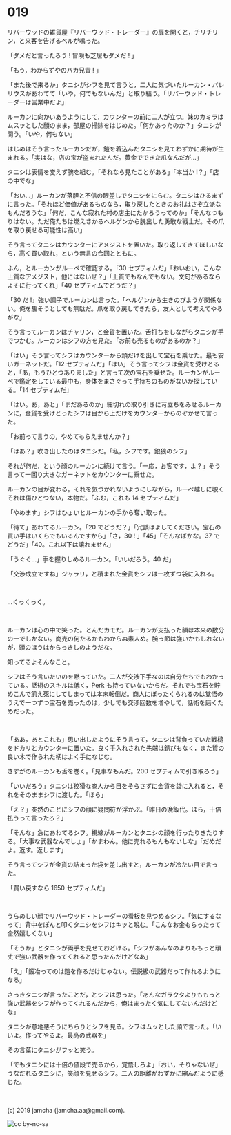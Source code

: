 

# 019

リバーウッドの雑貨屋『リバーウッド・トレーダー』の扉を開くと，チリチリン，と来客を告げるベルが鳴った。

「ダメだと言ったろう ! 冒険も芝居もダメだ ! 」

「もう，わからずやのバカ兄貴 ! 」

「また後で来るか」タニシがシフを見て言うと，二人に気づいたルーカン・バレリウスがあわてて「いや，何でもないんだ」と取り繕う。「リバーウッド・トレーダーは営業中だよ」

ルーカンに向かいあうようにして，カウンターの前に二人が立つ。妹のカミラはムスッとした顔のまま，部屋の掃除をはじめた。「何かあったのか？」タニシが問う。「いや，何もない」

はじめはそう言ったルーカンだが，鎧を着込んだタニシを見てわずかに期待が生まれる。「実はな，店の宝が盗まれたんだ。黄金でできた爪なんだが…」

タニシは表情を変えず腕を組む。「それなら見たことがある」「本当か !？」「店の中でな」

「おい…」ルーカンが落胆と不信の眼差しでタニシをにらむ。タニシはひるまずに言った。「それほど価値があるものなら，取り戻したときのお礼はさぞ立派なもんだろうな」「何だ，こんな寂れた村の店主にたかろうってのか」「そんなつもりはない。ただ俺たちは燃えさかるヘルゲンから脱出した勇敢な戦士だ。その爪を取り戻せる可能性は高い」

そう言ってタニシはカウンターにアメジストを置いた。取り返してきてほしいなら，高く買い取れ，という無言の合図とともに。

ふん，とルーカンがルーペで確認する。「30 セプティムだ」「おいおい，こんな上質なアメジスト，他にはないぜ？」「上質でもなんでもない。文句があるならよそに行ってくれ」「40 セプティムでどうだ？」

「30 だ !」強い調子でルーカンは言った。「ヘルゲンから生きのびようが関係ない。俺を騙そうとしても無駄だ。爪を取り戻してきたら，友人として考えてやるがな」

そう言ってルーカンはチャリン，と金貨を置いた。舌打ちをしながらタニシが手でつかむ。ルーカンはシフの方を見た。「お前も売るものがあるのか？」

「はい」そう言ってシフはカウンターから頭だけを出して宝石を乗せた。最も安いガーネットだ。「12 セプティムだ」「はい」そう言ってシフは金貨を受けとると，「あ，もうひとつありました」と言って次の宝石を乗せた。ルーカンがルーペで鑑定をしている最中も，身体をまさぐって手持ちのものがないか探している。「14 セプティムだ」

「はい。あ，あと」「まだあるのか」細切れの取り引きに苛立ちをみせるルーカンに，金貨を受けとったシフは目から上だけをカウンターからのぞかせて言った。

「お前って言うの，やめてもらえませんか？」

「はあ？」吹き出したのはタニシだ。「私，シフです。銀狼のシフ」

それが何だ，という顔のルーカンに続けて言う。「一応，お客です，よ？」そう言って一回り大きなガーネットをカウンターに乗せた。

ルーカンの目が変わる。それを気づかれないようにしながら，ルーペ越しに覗くそれは傷ひとつない，本物だ。「ふむ，これも 14 セプティムだ」

「やめます」シフはひょいとルーカンの手から奪い取った。

「待て」あわてるルーカン。「20 でどうだ？」「冗談はよしてください。宝石の買い手はいくらでもいるんですから」「さ，30 ! 」「45」「そんなばかな。37 でどうだ」「40。これ以下は譲れません」

「うぐぐ…」手を握りしめるルーカン。「いいだろう。40 だ」

「交渉成立ですね」ジャラリ，と積まれた金貨をシフは一枚ずつ袋に入れる。

<br>

…くっくっく。

<br>

ルーカンは心の中で笑った。とんだカモだ。ルーカンが支払った額は本来の数分の一でしかない。商売の何たるかもわからぬ素人め。腕っ節は強いかもしれないが，頭のほうはからっきしのようだな。

知ってるよそんなこと。

シフはそう言いたいのを黙っていた。二人が交渉下手なのは自分たちでもわかっている。話術のスキルは低く，Perk も持っていないからだ。それでも宝石を貯めこんで飢え死にしてしまっては本末転倒だ。商人にぼったくられるのは覚悟のうえで一つずつ宝石を売ったのは，少しでも交渉回数を増やして，話術を磨くためだった。

<br>

「ああ，あとこれも」思い出したようにそう言って，タニシは背負っていた戦槌をドカリとカウンターに置いた。良く手入れされた先端は錆びもなく，また質の良い木で作られた柄はよく手になじむ。

さすがのルーカンも舌を巻く。「見事なもんだ。200 セプティムで引き取ろう」

「いいだろう」タニシは狡猾な商人から目をそらさずに金貨を袋に入れると，それをそのままシフに渡した。「ほら」

「え？」突然のことにシフの顔に疑問符が浮かぶ。「昨日の晩飯代。ほら，十倍払うって言ったろ？」

「そんな」急にあわてるシフ。視線がルーカンとタニシの顔を行ったりきたりする。「大事な武器なんでしょ」「かまわん。他に売れるもんもないしな」「だめだよ。返す。返します」

そう言ってシフが金貨の詰まった袋を差し出すと，ルーカンが冷たい目で言った。

「買い戻すなら 1650 セプティムだ」

<br>

うらめしい顔でリバーウッド・トレーダーの看板を見つめるシフ。「気にするなって」背中をぽんと叩くタニシをシフはキッと睨む。「こんなお金もらったって全然嬉しくない」

「そうか」とタニシが両手を見せておどける。「シフがあんなのよりももっと頑丈で強い武器を作ってくれると思ったんだけどなあ」

「え」「鍛冶ってのは鎧を作るだけじゃない。伝説級の武器だって作れるようになる」

さっきタニシが言ったことだ，とシフは思った。「あんなガラクタよりももっと強い武器をシフが作ってくれるんだから，俺はまったく気にしてないんだけどな」

タニシが意地悪そうにちらりとシフを見る。シフはムッとした顔で言った。「いいよ。作ってやるよ。最高の武器を」

その言葉にタニシがフッと笑う。

「でもタニシには十倍の値段で売るから，覚悟しろよ」「おい，そりゃないぜ」うなだれるタニシに，笑顔を見せるシフ。二人の距離がわずかに縮んだように感じた。

<br>
<br>
(c) 2019 jamcha (jamcha.aa@gmail.com).

![cc by-nc-sa](https://i.creativecommons.org/l/by-nc-sa/4.0/88x31.png)

